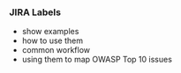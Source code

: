 ### JIRA Labels

- show examples
- how to use them
- common workflow
- using them to map OWASP Top 10 issues
